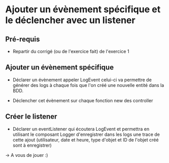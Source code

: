 # Ajouter un évènement spécifique et le déclencher avec un listener

## Pré-requis

* Repartir du corrigé (ou de l'exercice fait) de l'exercice 1

## Ajouter un évènement spécifique

* Déclarer un évènement appeler LogEvent celui-ci va permettre de générer des logs à chaque fois que l'on créé une nouvelle entité dans la BDD.
- Déclencher cet évènement sur chaque fonction new des controller

## Créer le listener 
* Déclarer un eventListener qui écoutera LogEvent et permettra en utilisant le composant Logger d'enregistrer dans les logs une trace de cette ajout (utilisateur, date et heure, type d'objet et ID de l'objet créé sont à enregistrer)

-> A vous de jouer :)